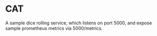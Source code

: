 # CAT

A sample dice rolling service, which listens on port 5000, and expose sample prometheus metrics via 5000/metrics.
